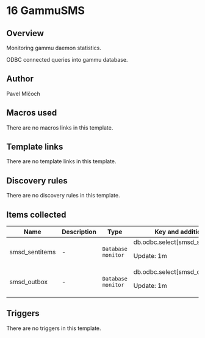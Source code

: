 # 16 GammuSMS

## Overview

Monitoring gammu daemon statistics.


ODBC connected queries into gammu database.



## Author

Pavel Mlčoch

## Macros used

There are no macros links in this template.

## Template links

There are no template links in this template.

## Discovery rules

There are no discovery rules in this template.

## Items collected

|Name|Description|Type|Key and additional info|
|----|-----------|----|----|
|smsd_sentitems|<p>-</p>|`Database monitor`|db.odbc.select[smsd_sentitems,smsd]<p>Update: 1m</p>|
|smsd_outbox|<p>-</p>|`Database monitor`|db.odbc.select[smsd_outbox,smsd]<p>Update: 1m</p>|


## Triggers

There are no triggers in this template.

